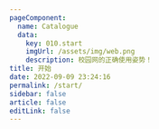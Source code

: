 ```yaml
---
pageComponent:
  name: Catalogue
  data:
    key: 010.start
    imgUrl: /assets/img/web.png
    description: 校园网的正确使用姿势！
title: 开始
date: 2022-09-09 23:24:16
permalink: /start/
sidebar: false
article: false
editLink: false
---
```

